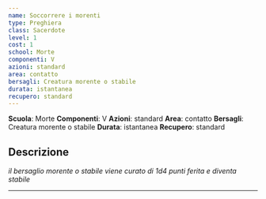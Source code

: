 ```yaml
---
name: Soccorrere i morenti
type: Preghiera
class: Sacerdote
level: 1
cost: 1
school: Morte
componenti: V
azioni: standard
area: contatto
bersagli: Creatura morente o stabile
durata: istantanea
recupero: standard
---
```

**Scuola**: Morte
**Componenti**: V
**Azioni**: standard
**Area**: contatto
**Bersagli**: Creatura morente o stabile
**Durata**: istantanea
**Recupero**: standard

**Descrizione**
-

*il bersaglio morente o stabile viene curato di 1d4 punti ferita e diventa stabile*

---